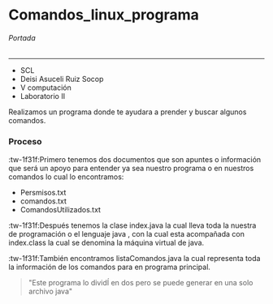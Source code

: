 # Comandos_linux_programa
###### Portada

------------
- SCL
- Deisi Asuceli Ruiz Socop
- V computación
- Laboratorio II

Realizamos un programa donde te ayudara a prender y buscar algunos comandos.
### Proceso
:tw-1f31f:Primero tenemos dos documentos que son apuntes o información que será un apoyo para entender ya sea nuestro programa o en nuestros comandos lo cual lo encontramos:

- Persmisos.txt
- comandos.txt
- ComandosUtilizados.txt

:tw-1f31f:Después tenemos la clase index.java la cual lleva toda la nuestra  de programación o el lenguaje java , con la cual esta acompañada con index.class  la cual se denomina la máquina virtual de java.

:tw-1f31f:También encontramos listaComandos.java la cual representa toda la información de los comandos para en programa principal.

> "Este programa lo dividÍ en dos pero se puede generar en una  solo archivo java"

